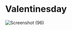 # Valentinesday
![Screenshot (96)](https://github.com/user-attachments/assets/f32373f2-fcf7-45cb-916f-59beb5630655)
